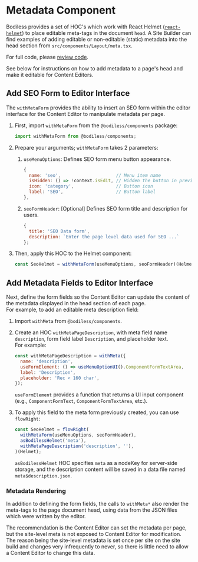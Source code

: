 # Metadata Component

Bodiless provides a set of HOC's which work with React Helmet
([`react-helmet`](https://github.com/nfl/react-helmet#readme)) to place editable meta-tags in the
document `head`. A Site Builder can find examples of adding editable or non-editable (static)
metadata into the head section from `src/components/Layout/meta.tsx`.

For full code, please [review
code](https://github.com/johnsonandjohnson/Bodiless-JS/blob/main/sites/test-site/src/components/Layout/meta.tsx).

See below for instructions on how to add metadata to a page's head and make it editable for Content
Editors.

## Add SEO Form to Editor Interface

The `withMetaForm` provides the ability to insert an SEO form within the editor interface for the
Content Editor to manipulate metadata per page.

01. First, import `withMetaForm` from the `@bodiless/components` package:

    ```js
    import withMetaForm from @bodiless/components;
    ```

01. Prepare your arguments; `withMetaForm` takes 2 parameters:

    01. `useMenuOptions`: Defines SEO form menu button appearance.

        ```js
        {
          name: 'seo',                     // Menu item name
          isHidden: () => !context.isEdit, // Hidden the button in preview mode
          icon: 'category',                // Button icon
          label: 'SEO',                    // Button label
        },
        ```

    01. `seoFormHeader`: [Optional] Defines SEO form title and description for users.

        ```js
        {
          title: 'SEO Data form',
          description: `Enter the page level data used for SEO ...`
        };
        ```

01. Then, apply this HOC to the Helmet component:

    ```js
    const SeoHelmet = withMetaForm(useMenuOptions, seoFormHeader)(Helmet);
    ```

## Add Metadata Fields to Editor Interface

Next, define the form fields so the Content Editor can update the content of the metadata displayed
in the head section of each page.  
For example, to add an editable meta description field:

01. Import `withMeta` from `@bodiless/components`.
01. Create an HOC `withMetaPageDescription`, with meta field name `description`, form
    field label `Description`, and placeholder text.  
    For example:

    ```js
    const withMetaPageDescription = withMeta({
      name: 'description',
      useFormElement: () => useMenuOptionUI().ComponentFormTextArea,
      label: 'Description',
      placeholder: 'Rec < 160 char',
    });
    ```

    `useFormElement` provides a function that returns a UI input component (e.g.,
    `ComponentFormText`, `ComponentFormTextArea`, etc.).

01. To apply this field to the meta form previously created, you can use `flowRight`:

    ``` js
    const SeoHelmet = flowRight(
      withMetaForm(useMenuOptions, seoFormHeader),
      asBodilessHelmet('meta'),
      withMetaPageDescription('description', ''),
    )(Helmet);
    ```

    `asBodilessHelmet` HOC specifies `meta` as a nodeKey for server-side storage, and the
    description content will be saved in a data file named `meta$description.json`.

### Metadata Rendering

In addition to defining the form fields, the calls to `withMeta*` also render the meta-tags to the
page document head, using data from the JSON files which were written by the editor.

The recommendation is the Content Editor can set the metadata per page, but the site-level meta is
not exposed to Content Editor for modification. The reason being the site-level metadata is set once
per site on the site build and changes very infrequently to never, so there is little need to allow
a Content Editor to change this data.
